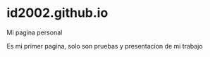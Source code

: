 # id2002.github.io
Mi pagina personal

Es mi primer pagina, solo son pruebas y presentacion de mi trabajo
